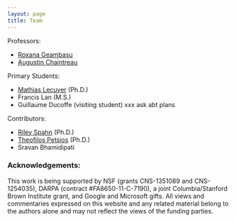 ```yaml
---
layout: page
title: Team
---
```



Professors:

- [Roxana Geambasu](www.cs.columbia.edu/~roxana/)
- [Augustin Chaintreau](www.cs.columbia.edu/~augustin/)

Primary Students:

- [Mathias Lecuyer](http://cs.columbia.edu/~mathias/) (Ph.D.)
- Francis Lan (M.S.)
- Guillaume Ducoffe (visiting student) xxx ask abt plans

Contributors:

- <a href="www.cs.columbia.edu/~riley/">Riley Spahn</a> (Ph.D.)
- <a href="">Theofilos Petsios</a> (Ph.D.)
- Sravan Bhamidipati


### Acknowledgements:

This work is being supported by NSF (grants CNS-1351089 and CNS-1254035),
DARPA (contract #FA8650-11-C-7190), a joint Columbia/Stanford Brown Institute
grant, and Google and Microsoft gifts.  All views and commentaries expressed
on this website and any related material belong to the authors alone
and may not reflect the views of the funding parties.

